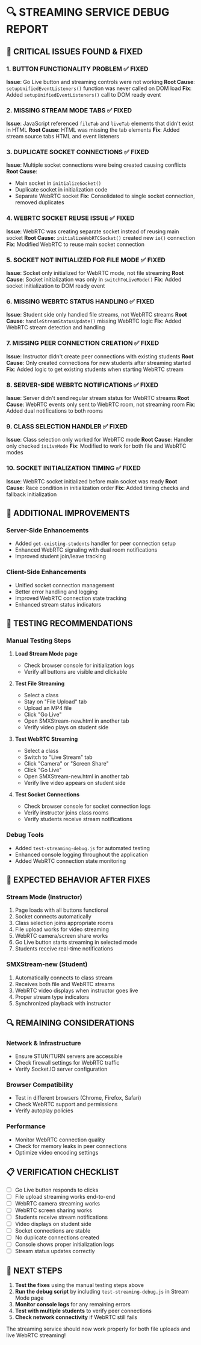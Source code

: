 # 🔍 STREAMING SERVICE DEBUG REPORT

## 🚨 CRITICAL ISSUES FOUND & FIXED

### **1. BUTTON FUNCTIONALITY PROBLEM** ✅ FIXED
**Issue**: Go Live button and streaming controls were not working
**Root Cause**: `setupUnifiedEventListeners()` function was never called on DOM load
**Fix**: Added `setupUnifiedEventListeners()` call to DOM ready event

### **2. MISSING STREAM MODE TABS** ✅ FIXED  
**Issue**: JavaScript referenced `fileTab` and `liveTab` elements that didn't exist in HTML
**Root Cause**: HTML was missing the tab elements
**Fix**: Added stream source tabs HTML and event listeners

### **3. DUPLICATE SOCKET CONNECTIONS** ✅ FIXED
**Issue**: Multiple socket connections were being created causing conflicts
**Root Cause**: 
- Main socket in `initializeSocket()`
- Duplicate socket in initialization code  
- Separate WebRTC socket
**Fix**: Consolidated to single socket connection, removed duplicates

### **4. WEBRTC SOCKET REUSE ISSUE** ✅ FIXED
**Issue**: WebRTC was creating separate socket instead of reusing main socket
**Root Cause**: `initializeWebRTCSocket()` created new `io()` connection
**Fix**: Modified WebRTC to reuse main socket connection

### **5. SOCKET NOT INITIALIZED FOR FILE MODE** ✅ FIXED
**Issue**: Socket only initialized for WebRTC mode, not file streaming
**Root Cause**: Socket initialization was only in `switchToLiveMode()`
**Fix**: Added socket initialization to DOM ready event

### **6. MISSING WEBRTC STATUS HANDLING** ✅ FIXED
**Issue**: Student side only handled file streams, not WebRTC streams
**Root Cause**: `handleStreamStatusUpdate()` missing WebRTC logic
**Fix**: Added WebRTC stream detection and handling

### **7. MISSING PEER CONNECTION CREATION** ✅ FIXED
**Issue**: Instructor didn't create peer connections with existing students
**Root Cause**: Only created connections for new students after streaming started
**Fix**: Added logic to get existing students when starting WebRTC stream

### **8. SERVER-SIDE WEBRTC NOTIFICATIONS** ✅ FIXED
**Issue**: Server didn't send regular stream status for WebRTC streams
**Root Cause**: WebRTC events only sent to WebRTC room, not streaming room
**Fix**: Added dual notifications to both rooms

### **9. CLASS SELECTION HANDLER** ✅ FIXED
**Issue**: Class selection only worked for WebRTC mode
**Root Cause**: Handler only checked `isLiveMode`
**Fix**: Modified to work for both file and WebRTC modes

### **10. SOCKET INITIALIZATION TIMING** ✅ FIXED
**Issue**: WebRTC socket initialized before main socket was ready
**Root Cause**: Race condition in initialization order
**Fix**: Added timing checks and fallback initialization

## 🔧 ADDITIONAL IMPROVEMENTS

### **Server-Side Enhancements**
- Added `get-existing-students` handler for peer connection setup
- Enhanced WebRTC signaling with dual room notifications
- Improved student join/leave tracking

### **Client-Side Enhancements**  
- Unified socket connection management
- Better error handling and logging
- Improved WebRTC connection state tracking
- Enhanced stream status indicators

## 🧪 TESTING RECOMMENDATIONS

### **Manual Testing Steps**
1. **Load Stream Mode page**
   - Check browser console for initialization logs
   - Verify all buttons are visible and clickable

2. **Test File Streaming**
   - Select a class
   - Stay on "File Upload" tab  
   - Upload an MP4 file
   - Click "Go Live"
   - Open SMXStream-new.html in another tab
   - Verify video plays on student side

3. **Test WebRTC Streaming**
   - Select a class
   - Switch to "Live Stream" tab
   - Click "Camera" or "Screen Share"
   - Click "Go Live" 
   - Open SMXStream-new.html in another tab
   - Verify live video appears on student side

4. **Test Socket Connections**
   - Check browser console for socket connection logs
   - Verify instructor joins class rooms
   - Verify students receive stream notifications

### **Debug Tools**
- Added `test-streaming-debug.js` for automated testing
- Enhanced console logging throughout the application
- Added WebRTC connection state monitoring

## 🚀 EXPECTED BEHAVIOR AFTER FIXES

### **Stream Mode (Instructor)**
1. Page loads with all buttons functional
2. Socket connects automatically
3. Class selection joins appropriate rooms
4. File upload works for video streaming
5. WebRTC camera/screen share works
6. Go Live button starts streaming in selected mode
7. Students receive real-time notifications

### **SMXStream-new (Student)**  
1. Automatically connects to class stream
2. Receives both file and WebRTC streams
3. WebRTC video displays when instructor goes live
4. Proper stream type indicators
5. Synchronized playback with instructor

## 🔍 REMAINING CONSIDERATIONS

### **Network & Infrastructure**
- Ensure STUN/TURN servers are accessible
- Check firewall settings for WebRTC traffic
- Verify Socket.IO server configuration

### **Browser Compatibility**
- Test in different browsers (Chrome, Firefox, Safari)
- Check WebRTC support and permissions
- Verify autoplay policies

### **Performance**
- Monitor WebRTC connection quality
- Check for memory leaks in peer connections
- Optimize video encoding settings

## 📋 VERIFICATION CHECKLIST

- [ ] Go Live button responds to clicks
- [ ] File upload streaming works end-to-end  
- [ ] WebRTC camera streaming works
- [ ] WebRTC screen sharing works
- [ ] Students receive stream notifications
- [ ] Video displays on student side
- [ ] Socket connections are stable
- [ ] No duplicate connections created
- [ ] Console shows proper initialization logs
- [ ] Stream status updates correctly

## 🎯 NEXT STEPS

1. **Test the fixes** using the manual testing steps above
2. **Run the debug script** by including `test-streaming-debug.js` in Stream Mode page
3. **Monitor console logs** for any remaining errors
4. **Test with multiple students** to verify peer connections
5. **Check network connectivity** if WebRTC still fails

The streaming service should now work properly for both file uploads and live WebRTC streaming!
